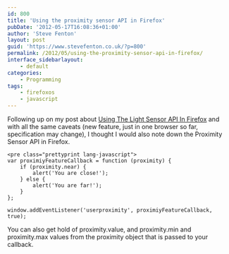 ```yaml
---
id: 800
title: 'Using the proximity sensor API in Firefox'
pubDate: '2012-05-17T16:08:36+01:00'
author: 'Steve Fenton'
layout: post
guid: 'https://www.stevefenton.co.uk/?p=800'
permalink: /2012/05/using-the-proximity-sensor-api-in-firefox/
interface_sidebarlayout:
    - default
categories:
    - Programming
tags:
    - firefoxos
    - javascript
---
```


Following up on my post about [Using The Light Sensor API In Firefox](https://www.stevefenton.co.uk/2012/05/Using-The-Light-Sensor-API-In-Firefox/) and with all the same caveats (new feature, just in one browser so far, specification may change), I thought I would also note down the Proximity Sensor API in Firefox.

```
<pre class="prettyprint lang-javascript">
var proximiyFeatureCallback = function (proximity) {
    if (proximity.near) {
        alert('You are close!');
    } else {
        alert('You are far!');
    }
};

window.addEventListener('userproximity', proximiyFeatureCallback, true);
```

You can also get hold of proximity.value, and proximity.min and proximity.max values from the proximity object that is passed to your callback.